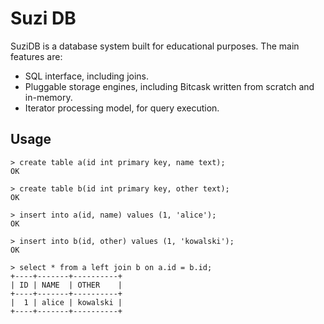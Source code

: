 # Suzi DB

SuziDB is a database system built for educational purposes. The main features are:

- SQL interface, including joins.
- Pluggable storage engines, including Bitcask written from scratch and in-memory.
- Iterator processing model, for query execution.

## Usage

```
> create table a(id int primary key, name text);
OK

> create table b(id int primary key, other text);
OK

> insert into a(id, name) values (1, 'alice');
OK

> insert into b(id, other) values (1, 'kowalski');
OK

> select * from a left join b on a.id = b.id;
+----+-------+----------+
| ID | NAME  | OTHER    |
+----+-------+----------+
|  1 | alice | kowalski |
+----+-------+----------+
```
